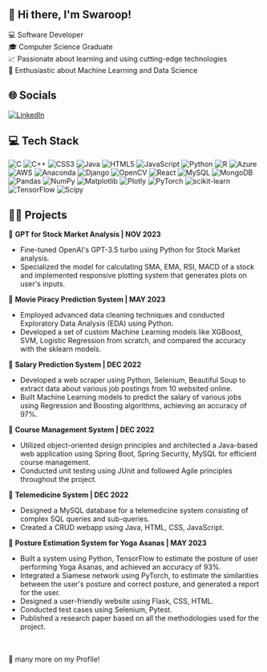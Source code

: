 ## 👋 Hi there, I'm Swaroop!  

💻 Software Developer <br/>
🎓 Computer Science Graduate <br/>
📈 Passionate about learning and using cutting-edge technologies <br/>
🚀 Enthusiastic about Machine Learning and Data Science <br/>
## 🌐 Socials
[![LinkedIn](https://img.shields.io/badge/LinkedIn-%230077B5.svg?logo=linkedin&logoColor=white)](https://www.linkedin.com/in/swaroopudgaonkar/) <br/>
## 💻 Tech Stack 
![C](https://img.shields.io/badge/c-%2300599C.svg?style=for-the-badge&logo=c&logoColor=white) ![C++](https://img.shields.io/badge/c++-%2300599C.svg?style=for-the-badge&logo=c%2B%2B&logoColor=white) ![CSS3](https://img.shields.io/badge/css3-%231572B6.svg?style=for-the-badge&logo=css3&logoColor=white) ![Java](https://img.shields.io/badge/java-%23ED8B00.svg?style=for-the-badge&logo=openjdk&logoColor=white) ![HTML5](https://img.shields.io/badge/html5-%23E34F26.svg?style=for-the-badge&logo=html5&logoColor=white) ![JavaScript](https://img.shields.io/badge/javascript-%23323330.svg?style=for-the-badge&logo=javascript&logoColor=%23F7DF1E) ![Python](https://img.shields.io/badge/python-3670A0?style=for-the-badge&logo=python&logoColor=ffdd54) ![R](https://img.shields.io/badge/r-%23276DC3.svg?style=for-the-badge&logo=r&logoColor=white) ![Azure](https://img.shields.io/badge/azure-%230072C6.svg?style=for-the-badge&logo=microsoftazure&logoColor=white) ![AWS](https://img.shields.io/badge/AWS-%23FF9900.svg?style=for-the-badge&logo=amazon-aws&logoColor=white) ![Anaconda](https://img.shields.io/badge/Anaconda-%2344A833.svg?style=for-the-badge&logo=anaconda&logoColor=white) ![Django](https://img.shields.io/badge/django-%23092E20.svg?style=for-the-badge&logo=django&logoColor=white) ![OpenCV](https://img.shields.io/badge/opencv-%23white.svg?style=for-the-badge&logo=opencv&logoColor=white) ![React](https://img.shields.io/badge/react-%2320232a.svg?style=for-the-badge&logo=react&logoColor=%2361DAFB) ![MySQL](https://img.shields.io/badge/mysql-%2300000f.svg?style=for-the-badge&logo=mysql&logoColor=white) ![MongoDB](https://img.shields.io/badge/MongoDB-%234ea94b.svg?style=for-the-badge&logo=mongodb&logoColor=white) ![Pandas](https://img.shields.io/badge/pandas-%23150458.svg?style=for-the-badge&logo=pandas&logoColor=white) ![NumPy](https://img.shields.io/badge/numpy-%23013243.svg?style=for-the-badge&logo=numpy&logoColor=white) ![Matplotlib](https://img.shields.io/badge/Matplotlib-%23ffffff.svg?style=for-the-badge&logo=Matplotlib&logoColor=black) ![Plotly](https://img.shields.io/badge/Plotly-%233F4F75.svg?style=for-the-badge&logo=plotly&logoColor=white) ![PyTorch](https://img.shields.io/badge/PyTorch-%23EE4C2C.svg?style=for-the-badge&logo=PyTorch&logoColor=white) ![scikit-learn](https://img.shields.io/badge/scikit--learn-%23F7931E.svg?style=for-the-badge&logo=scikit-learn&logoColor=white) ![TensorFlow](https://img.shields.io/badge/TensorFlow-%23FF6F00.svg?style=for-the-badge&logo=TensorFlow&logoColor=white) ![Scipy](https://img.shields.io/badge/SciPy-%230C55A5.svg?style=for-the-badge&logo=scipy&logoColor=%white) 

## 🧑‍💻 Projects 
📌 **GPT for Stock Market Analysis | NOV 2023** </br>
* Fine-tuned OpenAI's GPT-3.5 turbo using Python for Stock Market analysis.
* Specialized the model for calculating SMA, EMA, RSI, MACD of a stock and implemented responsive plotting system that generates plots on user's inputs. </br>

📌 **Movie Piracy Prediction System | MAY 2023** </br>
* Employed advanced data cleaning techniques and conducted Exploratory Data Analysis (EDA) using Python.
* Developed a set of custom Machine Learning models like XGBoost, SVM, Logistic Regression from scratch, and compared the accuracy with the sklearn models. </br>

📌 **Salary Prediction System | DEC 2022** </br>
* Developed a web scraper using Python, Selenium, Beautiful Soup to extract data about various job postings from 10 websited online.
* Built Machine Learning models to predict the salary of various jobs using Regression and Boosting algorithms, achieving an accuracy of 97%. </br>

📌 **Course Management System | DEC 2022** </br>
* Utilized object-oriented design principles and architected a Java-based web application using Spring Boot, Spring Security, MySQL for efficient course management.
* Conducted unit testing using JUnit and followed Agile principles throughout the project. </br>

📌 **Telemedicine System | DEC 2022** </br>
* Designed a MySQL database for a telemedicine system consisting of complex SQL queries and sub-queries.
* Created a CRUD webapp using Java, HTML, CSS, JavaScript. </br>

📌 **Posture Estimation System for Yoga Asanas | MAY 2023** </br>
* Built a system using Python, TensorFlow to estimate the posture of user performing Yoga Asanas, and achieved an accuracy of 93%.
* Integrated a Siamese network using PyTorch, to estimate the similarities between the user's posture and correct posture, and generated a report for the user.
* Designed a user-friendly website using Flask, CSS, HTML.
* Conducted test cases using Selenium, Pytest.
* Published a research paper based on all the methodologies used for the project. </br> </br> </br>   

🚀 many more on my Profile!



